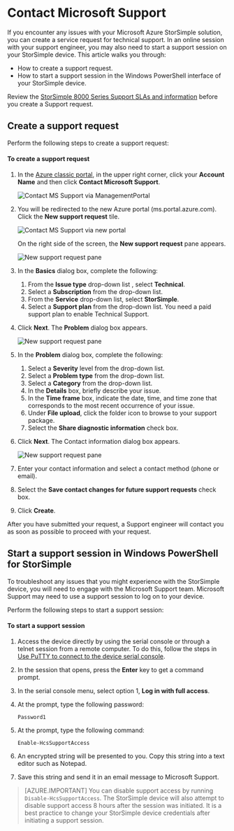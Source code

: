 <properties 
   pageTitle="Contact Microsoft Support | Microsoft Azure"
   description="Learn how to create a support request and start a support session on your StorSimple device."
   services="storsimple"
   documentationCenter=""
   authors="alkohli"
   manager="carolz"
   editor="" />
<tags 
   ms.service="storsimple"
   ms.devlang="na"
   ms.topic="article"
   ms.tgt_pltfrm="na"
   ms.workload="na"
   ms.date="02/17/2016"
   ms.author="alkohli" />

# Contact Microsoft Support

If you encounter any issues with your Microsoft Azure StorSimple solution, you can create a service request for technical support. In an online session with your support engineer, you may also need to start a support session on your StorSimple device. This article walks you through:

- How to create a support request.
- How to start a support session in the Windows PowerShell interface of your StorSimple device.

Review the [StorSimple 8000 Series Support SLAs and information](https://msdn.microsoft.com/library/mt433077.aspx) before you create a Support request.

## Create a support request

Perform the following steps to create a support request:

#### To create a support request

1. In the [Azure classic portal](https://manage.windowsazure.com/), in the upper right corner, click your **Account Name** and then click **Contact Microsoft Support**.

	![Contact MS Support via ManagementPortal](./media/storsimple-contact-microsoft-support/Ibiza1.png)

2. You will be redirected to the new Azure portal (ms.portal.azure.com). Click the **New support request** tile.

	![Contact MS Support via new portal](./media/storsimple-contact-microsoft-support/Ibiza2.png)

    On the right side of the screen, the **New support request** pane appears. 

	![New support request pane](./media/storsimple-contact-microsoft-support/Ibiza3a.png)

3. In the **Basics** dialog box, complete the following:								
	1. From the **Issue type** drop-down list , select **Technical**.
	2. Select a **Subscription** from the drop-down list.
	3. From the **Service** drop-down list, select **StorSimple**. 
	4. Select a **Support plan** from the drop-down list. You need a paid support plan to enable Technical Support.

4. Click **Next**. The **Problem** dialog box appears.

	![New support request pane](./media/storsimple-contact-microsoft-support/Ibiza5a.png) 

5. In the **Problem** dialog box, complete the following:

    1.  Select a **Severity** level from the drop-down list.
    2.  Select a **Problem type** from the drop-down list.
    3.  Select a **Category** from the drop-down list. 
    4.  In the **Details** box, briefly describe your issue.
    5.  In the **Time frame** box, indicate the date, time, and time zone that corresponds to the most recent occurrence of your issue.
    6.  Under **File upload**, click the folder icon to browse to your support package.
    7.  Select the **Share diagnostic information** check box.

6. Click **Next**. The Contact information dialog box appears.

	![New support request pane](./media/storsimple-contact-microsoft-support/Ibiza6a.png) 

7. Enter your contact information and select a contact method (phone or email). 

8. Select the **Save contact changes for future support requests** check box.

9. Click **Create**.

After you have submitted your request, a Support engineer will contact you as soon as possible to proceed with your request.

## Start a support session in Windows PowerShell for StorSimple

To troubleshoot any issues that you might experience with the StorSimple device, you will need to engage with the Microsoft Support team. Microsoft Support may need to use a support session to log on to your device. 

Perform the following steps to start a support session:

#### To start a support session

1. Access the device directly by using the serial console or through a telnet session from a remote computer. To do this, follow the steps in [Use PuTTY to connect to the device serial console](storsimple-deployment-walkthrough.md#use-putty-to-connect-to-the-device-serial-console).

2. In the session that opens, press the **Enter** key to get a command prompt.

3. In the serial console menu, select option 1, **Log in with full access**.

4. At the prompt, type the following password: 

	`Password1`

5. At the prompt, type the following command:

	`Enable-HcsSupportAccess`

6. An encrypted string will be presented to you. Copy this string into a text editor such as Notepad.

7. Save this string and send it in an email message to Microsoft Support. 

> [AZURE.IMPORTANT] You can disable support access by running `Disable-HcsSupportAccess`. The StorSimple device will also attempt to disable support access 8 hours after the session was initiated. It is a best practice to change your StorSimple device credentials after initiating a support session.